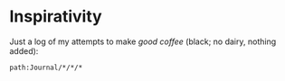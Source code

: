 # Inspirativity

Just a log of my attempts to make *good coffee* (black; no dairy, nothing added):

```query
path:Journal/*/*/*
```
